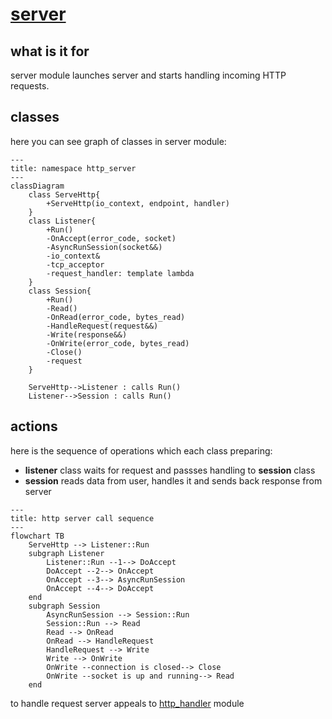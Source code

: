 # [server](https://github.com/LeeDoor/hex_chess_backend/tree/main/src/server)
## what is it for
server module launches server and starts handling incoming HTTP requests.
## classes
here you can see graph of classes in server module:
```mermaid
---
title: namespace http_server
---
classDiagram
    class ServeHttp{
        +ServeHttp(io_context, endpoint, handler)
    }
    class Listener{
        +Run()
        -OnAccept(error_code, socket)
        -AsyncRunSession(socket&&)
        -io_context&
        -tcp_acceptor
        -request_handler: template lambda
    }
    class Session{
        +Run()
        -Read()
        -OnRead(error_code, bytes_read)
        -HandleRequest(request&&)
        -Write(response&&)
        -OnWrite(error_code, bytes_read)
        -Close()
        -request
    }

    ServeHttp-->Listener : calls Run()
    Listener-->Session : calls Run()
```
## actions
here is the sequence of operations which each class preparing:
* **listener** class waits for request and passses handling to **session** class
* **session** reads data from user, handles it and sends back response from server
```mermaid
---
title: http server call sequence
---
flowchart TB
    ServeHttp --> Listener::Run
    subgraph Listener
        Listener::Run --1--> DoAccept
        DoAccept --2--> OnAccept
        OnAccept --3--> AsyncRunSession
        OnAccept --4--> DoAccept
    end
    subgraph Session
        AsyncRunSession --> Session::Run
        Session::Run --> Read
        Read --> OnRead
        OnRead --> HandleRequest
        HandleRequest --> Write
        Write --> OnWrite
        OnWrite --connection is closed--> Close
        OnWrite --socket is up and running--> Read
    end
```

to handle request server appeals to [http_handler](https://github.com/LeeDoor/hex_chess_backend/blob/main/docs/http_handler.md) module